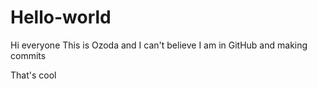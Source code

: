# Hello-world

Hi everyone This is Ozoda and I can't believe I am in GitHub and making commits 

That's cool
